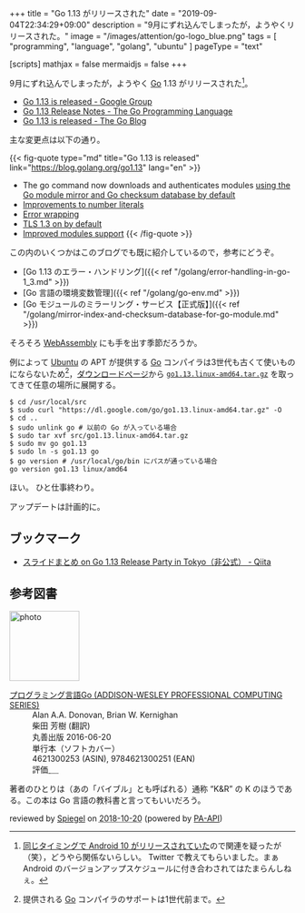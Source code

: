 +++
title = "Go 1.13 がリリースされた"
date =  "2019-09-04T22:34:29+09:00"
description = "9月にずれ込んでしまったが，ようやくリリースされた。"
image = "/images/attention/go-logo_blue.png"
tags  = [ "programming", "language", "golang", "ubuntu" ]
pageType = "text"

[scripts]
  mathjax = false
  mermaidjs = false
+++

9月にずれ込んでしまったが，ようやく [Go] 1.13 がリリースされた[^google1]。

[^google1]: [同じタイミングで Android 10 がリリースされていた](https://forest.watch.impress.co.jp/docs/news/1205164.html "Google、「Android 10」を正式リリース - 窓の杜")ので関連を疑ったが（笑），どうやら関係ないらしい。 Twitter で教えてもらいました。まぁ Android のバージョンアップスケジュールに付き合わされてはたまらんしねぇ。

- [Go 1.13 is released - Google Group](https://groups.google.com/forum/#!topic/golang-announce/wQqVlKJiMBA)
- [Go 1.13 Release Notes - The Go Programming Language](https://golang.org/doc/go1.13)
- [Go 1.13 is released - The Go Blog](https://blog.golang.org/go1.13)

主な変更点は以下の通り。

{{< fig-quote type="md" title="Go 1.13 is released" link="https://blog.golang.org/go1.13" lang="en" >}}
- The go command now downloads and authenticates modules [using the Go module mirror and Go checksum database by default](https://golang.org/doc/go1.13#introduction)
- [Improvements to number literals](https://golang.org/doc/go1.13#language)
- [Error wrapping](https://golang.org/doc/go1.13#error_wrapping)
- [TLS 1.3 on by default](https://golang.org/doc/go1.13#tls_1_3)
- [Improved modules support](https://golang.org/doc/go1.13#modules)
{{< /fig-quote >}}

この内のいくつかはこのブログでも既に紹介しているので，参考にどうぞ。

- [Go 1.13 のエラー・ハンドリング]({{< ref "/golang/error-handling-in-go-1_3.md" >}})
- [Go 言語の環境変数管理]({{< ref "/golang/go-env.md" >}})
- [Go モジュールのミラーリング・サービス【正式版】]({{< ref "/golang/mirror-index-and-checksum-database-for-go-module.md" >}})

そろそろ [WebAssembly](https://developer.mozilla.org/ja/docs/WebAssembly) にも手を出す季節だろうか。

例によって [Ubuntu] の APT が提供する [Go] コンパイラは3世代も古くて使いものにならないため[^gosup1]，[ダウンロードページ](https://golang.org/dl/ "Downloads - The Go Programming Language")から [`go1.13.linux-amd64.tar.gz`](https://dl.google.com/go/go1.13.linux-amd64.tar.gz) を取ってきて任意の場所に展開する。

[^gosup1]: 提供される [Go] コンパイラのサポートは1世代前まで。

```text
$ cd /usr/local/src
$ sudo curl "https://dl.google.com/go/go1.13.linux-amd64.tar.gz" -O
$ cd ..
$ sudo unlink go # 以前の Go が入っている場合
$ sudo tar xvf src/go1.13.linux-amd64.tar.gz
$ sudo mv go go1.13
$ sudo ln -s go1.13 go
$ go version # /usr/local/go/bin にパスが通っている場合
go version go1.13 linux/amd64
```

ほい。
ひと仕事終わり。

アップデートは計画的に。

[Go]: https://golang.org/ "The Go Programming Language"
[Go 言語]: https://golang.org/ "The Go Programming Language"
[Ubuntu]: https://www.ubuntu.com/ "The leading operating system for PCs, IoT devices, servers and the cloud | Ubuntu"

## ブックマーク

- [スライドまとめ on Go 1.13 Release Party in Tokyo（非公式） - Qiita](https://qiita.com/usk81/items/b2803b47e658a905af98)

## 参考図書

<div class="hreview">
  <div class="photo"><a class="item url" href="https://www.amazon.co.jp/%E3%83%97%E3%83%AD%E3%82%B0%E3%83%A9%E3%83%9F%E3%83%B3%E3%82%B0%E8%A8%80%E8%AA%9EGo-ADDISON-WESLEY-PROFESSIONAL-COMPUTING-Donovan/dp/4621300253?SubscriptionId=AKIAJYVUJ3DMTLAECTHA&tag=baldandersinf-22&linkCode=xm2&camp=2025&creative=165953&creativeASIN=4621300253"><img src="https://images-fe.ssl-images-amazon.com/images/I/41meaSLNFfL._SL160_.jpg" width="123" alt="photo"></a></div>
  <dl class="fn">
    <dt><a href="https://www.amazon.co.jp/%E3%83%97%E3%83%AD%E3%82%B0%E3%83%A9%E3%83%9F%E3%83%B3%E3%82%B0%E8%A8%80%E8%AA%9EGo-ADDISON-WESLEY-PROFESSIONAL-COMPUTING-Donovan/dp/4621300253?SubscriptionId=AKIAJYVUJ3DMTLAECTHA&tag=baldandersinf-22&linkCode=xm2&camp=2025&creative=165953&creativeASIN=4621300253">プログラミング言語Go (ADDISON-WESLEY PROFESSIONAL COMPUTING SERIES)</a></dt>
    <dd>Alan A.A. Donovan, Brian W. Kernighan</dd>
    <dd>柴田 芳樹 (翻訳)</dd>
    <dd>丸善出版 2016-06-20</dd>
    <dd>単行本（ソフトカバー）</dd>
    <dd>4621300253 (ASIN), 9784621300251 (EAN)</dd>
    <dd>評価<abbr class="rating fa-sm" title="5">&nbsp;<i class="fas fa-star"></i>&nbsp;<i class="fas fa-star"></i>&nbsp;<i class="fas fa-star"></i>&nbsp;<i class="fas fa-star"></i>&nbsp;<i class="fas fa-star"></i></abbr></dd>
  </dl>
  <p class="description">著者のひとりは（あの「バイブル」とも呼ばれる）通称 “K&amp;R” の K のほうである。この本は Go 言語の教科書と言ってもいいだろう。</p>
  <p class="powered-by">reviewed by <a href='#maker' class='reviewer'>Spiegel</a> on <abbr class="dtreviewed" title="2018-10-20">2018-10-20</abbr> (powered by <a href="https://affiliate.amazon.co.jp/assoc_credentials/home">PA-API</a>)</p>
</div>

